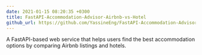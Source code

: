 ```yaml
---
date: 2021-01-15 08:20:35 +0300
title: FastAPI-Accommodation-Advisor-Airbnb-vs-Hotel
github_url: https://github.com/YassineEng/FastAPI-Accommodation-Advisor-Airbnb-vs-Hotel
---
```

A FastAPI-based web service that helps users find the best accommodation options by comparing Airbnb listings and hotels.